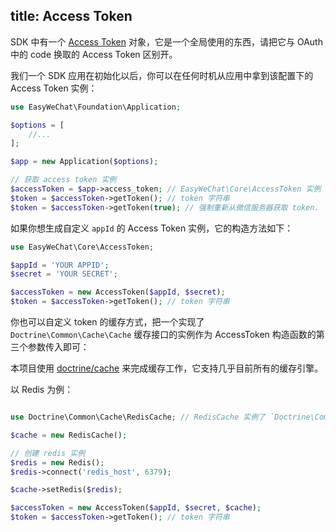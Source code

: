 title: Access Token
---

SDK 中有一个 [Access Token](https://github.com/overtrue/wechat/blob/master/src/Core/AccessToken.php) 对象，它是一个全局使用的东西，请把它与 OAuth 中的 code 换取的 Access Token 区别开。

我们一个 SDK 应用在初始化以后，你可以在任何时机从应用中拿到该配置下的 Access Token 实例：

```php
use EasyWeChat\Foundation\Application;

$options = [
    //...
];

$app = new Application($options);

// 获取 access token 实例
$accessToken = $app->access_token; // EasyWeChat\Core\AccessToken 实例
$token = $accessToken->getToken(); // token 字符串
$token = $accessToken->getToken(true); // 强制重新从微信服务器获取 token.
```

如果你想生成自定义 `appId` 的 Access Token 实例，它的构造方法如下：

```php
use EasyWeChat\Core\AccessToken;

$appId = 'YOUR APPID';
$secret = 'YOUR SECRET';

$accessToken = new AccessToken($appId, $secret);
$token = $accessToken->getToken(); // token 字符串
```

你也可以自定义 token 的缓存方式，把一个实现了 `Doctrine\Common\Cache\Cache` 缓存接口的实例作为 AccessToken 构造函数的第三个参数传入即可：

本项目使用 [doctrine/cache](https://github.com/doctrine/cache) 来完成缓存工作，它支持几乎目前所有的缓存引擎。

以 Redis 为例：

```php

use Doctrine\Common\Cache\RedisCache; // RedisCache 实例了 `Doctrine\Common\Cache\Cache` 接口

$cache = new RedisCache();

// 创建 redis 实例
$redis = new Redis();
$redis->connect('redis_host', 6379);

$cache->setRedis($redis);

$accessToken = new AccessToken($appId, $secret, $cache);
$token = $accessToken->getToken(); // token 字符串
```

